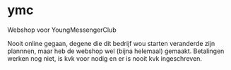 # ymc
Webshop voor YoungMessengerClub

Nooit online gegaan, degene die dit bedrijf wou starten veranderde zijn plannnen, maar heb de webshop wel (bijna helemaal) gemaakt.
Betalingen werken nog niet, is kvk voor nodig en er is nooit kvk ingeschreven.
